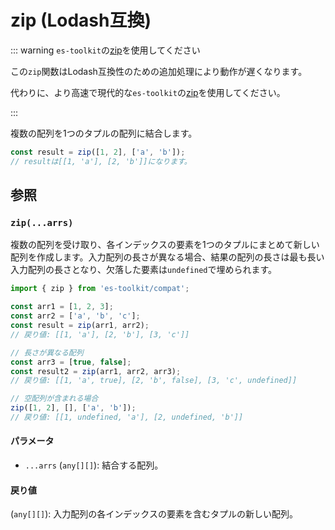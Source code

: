 # zip (Lodash互換)

::: warning `es-toolkit`の[zip](../../array/zip.md)を使用してください

この`zip`関数はLodash互換性のための追加処理により動作が遅くなります。

代わりに、より高速で現代的な`es-toolkit`の[zip](../../array/zip.md)を使用してください。

:::

複数の配列を1つのタプルの配列に結合します。

```typescript
const result = zip([1, 2], ['a', 'b']);
// resultは[[1, 'a'], [2, 'b']]になります。
```

## 参照

### `zip(...arrs)`

複数の配列を受け取り、各インデックスの要素を1つのタプルにまとめて新しい配列を作成します。入力配列の長さが異なる場合、結果の配列の長さは最も長い入力配列の長さとなり、欠落した要素は`undefined`で埋められます。

```typescript
import { zip } from 'es-toolkit/compat';

const arr1 = [1, 2, 3];
const arr2 = ['a', 'b', 'c'];
const result = zip(arr1, arr2);
// 戻り値: [[1, 'a'], [2, 'b'], [3, 'c']]

// 長さが異なる配列
const arr3 = [true, false];
const result2 = zip(arr1, arr2, arr3);
// 戻り値: [[1, 'a', true], [2, 'b', false], [3, 'c', undefined]]

// 空配列が含まれる場合
zip([1, 2], [], ['a', 'b']);
// 戻り値: [[1, undefined, 'a'], [2, undefined, 'b']]
```

#### パラメータ

- `...arrs` (`any[][]`): 結合する配列。

#### 戻り値

(`any[][]`): 入力配列の各インデックスの要素を含むタプルの新しい配列。
